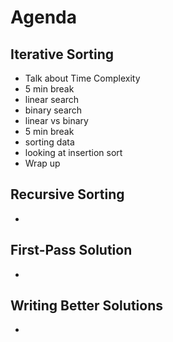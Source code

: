 # Agenda

## Iterative Sorting
- Talk about Time Complexity
- 5 min break
- linear search
- binary search
- linear vs binary
- 5 min break
- sorting data
- looking at insertion sort
- Wrap up

## Recursive Sorting
-

## First-Pass Solution
-

## Writing Better Solutions
-
